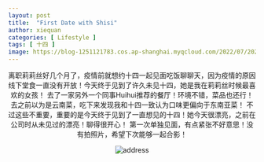 ```yaml
---
layout: post
title:  "First Date with Shisi"
author: xiequan
categories: [ Lifestyle ]
tags: [ 十四 ]
image: https://blog-1251121783.cos.ap-shanghai.myqcloud.com/2022/07/20220716_184056.JPG
---
```

<center>
离职莉莉丝好几个月了，疫情前就想约十四一起见面吃饭聊聊天，因为疫情的原因线下堂食一直没有开放！今天终于见到了许久未见十四，她是我在莉莉丝时候最喜欢的女孩！  
去了一家另外一个同事Huihui推荐的餐厅！环境不错，菜品也还行！去之前以为是云南菜，吃下来发现我和十四一致认为口味更偏向于东南亚菜！
不过这些不重要，重要的是今天终于见到了一直想见的十四！她今天很漂亮，之前在公司时从未见过的漂亮！聊得很开心！
第一次单独见面，有点紧张不好意思！没有拍照片，希望下次能够一起合影！

![address](https://blog-1251121783.cos.ap-shanghai.myqcloud.com/2022/07/image_2022-07-16_21-37-50.png)
</center>
